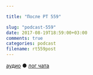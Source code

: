 ```yaml
---

title: "После РТ 559"

slug: "podcast-559"
date: 2017-08-19T18:59:00+03:00
comments: true
categories: podcast
filename: rt559post
---
```

[аудио](http://cdn.radio-t.com/rt559post.mp3) ● [лог чата](http://chat.radio-t.com/logs/radio-t-559.html)
<audio src="http://cdn.radio-t.com/rt559post.mp3" preload="none"/>
